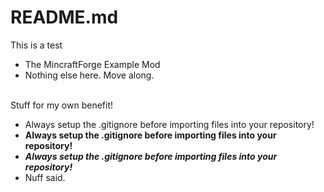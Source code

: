 # README.md
This is a test
<br>
<ul>
<li>The MincraftForge Example Mod</li>
<li>Nothing else here. Move along.</li>
</ul>
<br>
Stuff for my own benefit!
<ul>
<li>Always setup the .gitignore before importing files into your repository!</li>
<li><b>Always setup the .gitignore before importing files into your repository!</b></li>
<li><b><i>Always setup the .gitignore before importing files into your repository!</i></b></li>
<li>Nuff said.</li>
</ul>
